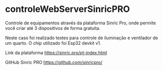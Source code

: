 # controleWebServerSinricPRO
Controle de equipamentos através da plataforma Sinric Pro, onde permite você criar até 3 dispositivos de forma gratuita. 

Neste caso foi realizado testes para controle de iluminação e ventilador de um quarto. O chip utilizado foi Esp32 devkit v1.

Link da plataforma https://sinric.pro/pt-index.html

GitHub Sinric PRO https://github.com/sinricpro/
